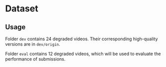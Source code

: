 # Dataset


## Usage

Folder `dev` contains 24 degraded videos. Their corresponding high-quality versions are in `dev/origin`.

Folder `eval` contains 12 degraded videos, which will be used to evaluate the performance of submissions.
